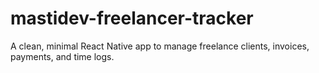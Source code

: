 # mastidev-freelancer-tracker
A clean, minimal React Native app to manage freelance clients, invoices, payments, and time logs.
